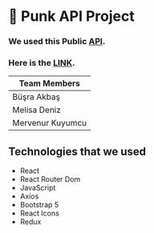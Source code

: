 # 🍻 Punk API Project

### We used this Public [API](https://api.punkapi.com/v2/beers). 

### Here is the [LINK](punk-api-project-trc.netlify.app/).

|Team Members|
|---------|
|Büşra Akbaş|
|Melisa Deniz|
|Mervenur Kuyumcu|

## Technologies that we used
- React
- React Router Dom
- JavaScript
- Axios
- Bootstrap 5
- React Icons
- Redux
